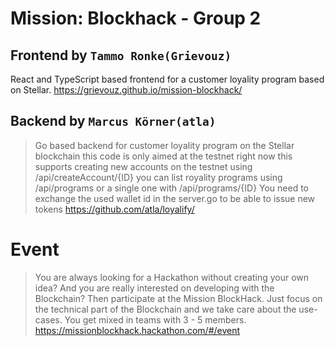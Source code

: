 # Mission: Blockhack - Group 2

## Frontend by `Tammo Ronke(Grievouz)`

React and TypeScript based frontend for a customer loyality program based on Stellar.
https://grievouz.github.io/mission-blockhack/

## Backend by `Marcus Körner(atla)`

> Go based backend for customer loyality program on the Stellar
> blockchain this code is only aimed at the testnet right now this
> supports creating new accounts on the testnet using
> /api/createAccount/{ID} you can list royality programs using
> /api/programs or a single one with /api/programs/{ID} You need to
> exchange the used wallet id in the server.go to be able to issue new
> tokens
https://github.com/atla/loyalify/

# Event

> You are always looking for a Hackathon without creating your own idea? And you are really interested on developing with the Blockchain? Then participate at the Mission BlockHack. Just focus on the technical part of the Blockchain and we take care about the use-cases. You get mixed in teams with 3 - 5 members.
https://missionblockhack.hackathon.com/#/event
